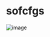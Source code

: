 # sofcfgs

![image](https://user-images.githubusercontent.com/52087548/210976688-29d9905c-bddb-4051-baad-7474028c88b4.png)
